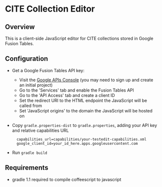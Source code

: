 CITE Collection Editor
======================

Overview
--------

This is a client-side JavaScript editor for CITE collections stored in Google Fusion Tables.

Configuration
-------------

* Get a Google Fusion Tables API key:
  * Visit the [Google APIs Console](https://code.google.com/apis/console) (you may need to sign up and create an initial project)
  * Go to the 'Services' tab and enable the Fusion Tables API
  * Go to the 'API Access' tab and create a client ID
  * Set the redirect URI to the HTML endpoint the JavaScript will be called from
  * Set 'JavaScript origins' to the domain the JavaScript will be hosted on
* Copy `gradle.properties-dist` to `gradle.properties`, adding your API key and relative capabilities URL

        capabilities_url=capabilities/your-testedit-capabilities.xml
        google_client_id=your_id_here.apps.googleusercontent.com

* Run `gradle build`


## Requirements
- gradle 1.1 required to compile coffeescript to javascript
